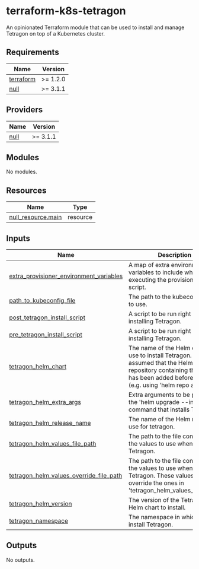 # terraform-k8s-tetragon

An opinionated Terraform module that can be used to install and manage Tetragon on top of a Kubernetes cluster.

<!-- BEGIN_TF_DOCS -->
## Requirements

| Name | Version |
|------|---------|
| <a name="requirement_terraform"></a> [terraform](#requirement\_terraform) | >= 1.2.0 |
| <a name="requirement_null"></a> [null](#requirement\_null) | >= 3.1.1 |

## Providers

| Name | Version |
|------|---------|
| <a name="provider_null"></a> [null](#provider\_null) | >= 3.1.1 |

## Modules

No modules.

## Resources

| Name | Type |
|------|------|
| [null_resource.main](https://registry.terraform.io/providers/hashicorp/null/latest/docs/resources/resource) | resource |

## Inputs

| Name | Description | Type | Default | Required |
|------|-------------|------|---------|:--------:|
| <a name="input_extra_provisioner_environment_variables"></a> [extra\_provisioner\_environment\_variables](#input\_extra\_provisioner\_environment\_variables) | A map of extra environment variables to include when executing the provisioning script. | `map(string)` | `{}` | no |
| <a name="input_path_to_kubeconfig_file"></a> [path\_to\_kubeconfig\_file](#input\_path\_to\_kubeconfig\_file) | The path to the kubeconfig file to use. | `string` | n/a | yes |
| <a name="input_post_tetragon_install_script"></a> [post\_tetragon\_install\_script](#input\_post\_tetragon\_install\_script) | A script to be run right after installing Tetragon. | `string` | `""` | no |
| <a name="input_pre_tetragon_install_script"></a> [pre\_tetragon\_install\_script](#input\_pre\_tetragon\_install\_script) | A script to be run right before installing Tetragon. | `string` | `""` | no |
| <a name="input_tetragon_helm_chart"></a> [tetragon\_helm\_chart](#input\_tetragon\_helm\_chart) | The name of the Helm chart to use to install Tetragon. It is assumed that the Helm repository containing this chart has been added beforehand (e.g. using 'helm repo add'). | `string` | `"tetragon/tetragon"` | no |
| <a name="input_tetragon_helm_extra_args"></a> [tetragon\_helm\_extra\_args](#input\_tetragon\_helm\_extra\_args) | Extra arguments to be passed to the 'helm upgrade --install' command that installs Tetragon. | `string` | `""` | no |
| <a name="input_tetragon_helm_release_name"></a> [tetragon\_helm\_release\_name](#input\_tetragon\_helm\_release\_name) | The name of the Helm release to use for tetragon. | `string` | `"tetragon"` | no |
| <a name="input_tetragon_helm_values_file_path"></a> [tetragon\_helm\_values\_file\_path](#input\_tetragon\_helm\_values\_file\_path) | The path to the file containing the values to use when installing Tetragon. | `string` | n/a | yes |
| <a name="input_tetragon_helm_values_override_file_path"></a> [tetragon\_helm\_values\_override\_file\_path](#input\_tetragon\_helm\_values\_override\_file\_path) | The path to the file containing the values to use when installing Tetragon. These values will override the ones in 'tetragon\_helm\_values\_file\_path'. | `string` | n/a | yes |
| <a name="input_tetragon_helm_version"></a> [tetragon\_helm\_version](#input\_tetragon\_helm\_version) | The version of the Tetragon Helm chart to install. | `string` | n/a | yes |
| <a name="input_tetragon_namespace"></a> [tetragon\_namespace](#input\_tetragon\_namespace) | The namespace in which to install Tetragon. | `string` | `"kube-system"` | no |

## Outputs

No outputs.
<!-- END_TF_DOCS -->